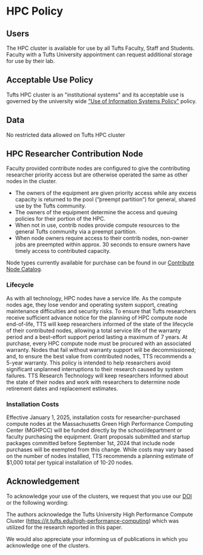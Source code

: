 # HPC Policy

## Users

The HPC cluster is available for use by all Tufts Faculty, Staff and Students.
Faculty with a Tufts University appointment can request additional storage for use by their lab.

## Acceptable Use Policy

Tufts HPC cluster is an "institutional systems" and its acceptable use is governed by the university wide ["Use of Information Systems Policy"](https://it.tufts.edu/sites/default/files/uploaded-files/2018-09/use-institutional_systems_2018-06-18_0.pdf) policy.

## Data

No restricted data allowed on Tufts HPC cluster

## HPC Researcher Contribution Node

Faculty provided contribute nodes are configured to give the contributing researcher priority access but are otherwise
operated the same as other nodes in the cluster.

- The owners of the equipment are given priority access while any excess capacity is returned to the pool (“preempt partition”) for general, shared use by the Tufts community.
- The owners of the equipment determine the access and queuing policies for their portion of the HPC.
- When not in use, contrib nodes provide compute resources to the general Tufts community via a preempt partition.
- When node owners require access to their contrib nodes, non-owner jobs are preempted within approx. 30 seconds to ensure owners have timely access to contributed capacity.

Node types currently available for purchase can be found in our [Contribute Node Catalog](contribute-nodes.md).

### Lifecycle

As with all technology, HPC nodes have a service life. As the compute nodes age, they lose vendor and operating system support, creating maintenance difficulties and security risks. To ensure that Tufts researchers receive sufficient advance notice for the planning of HPC compute node end-of-life, TTS will keep researchers informed of the state of the lifecycle of their contributed nodes, allowing a total service life of the warranty period and a best-effort support period lasting a maximum of 7 years. At purchase, every HPC compute node must be procured with an associated warranty. Nodes that fail without warranty support will be decommissioned; and, to ensure the best value from contributed nodes, TTS recommends a 5-year warranty. This policy is intended to help researchers avoid significant unplanned interruptions to their research caused by system failures. TTS Research Technology will keep researchers informed about the state of their nodes and work with researchers to determine node retirement dates and replacement estimates.

### Installation Costs

Effective January 1, 2025, installation costs for researcher-purchased compute nodes at the Massachusetts Green High Performance Computing Center (MGHPCC) will be funded directly by the school/department or faculty purchasing the equipment. Grant proposals submitted and startup packages committed before September 1st, 2024 that include node purchases will be exempted from this change. While costs may vary based on the number of nodes installed, TTS recommends a planning estimate of \$1,000 total per typical installation of 10-20 nodes.

## Acknowledgement

To acknowledge your use of the clusters, we request that you use our [DOI](http://dx.doi.org/10.25833/235d-b074) or the following wording:

The authors acknowledge the Tufts University High Performance Compute Cluster (https://it.tufts.edu/high-performance-computing) which was utilized for the research reported in this paper.

We would also appreciate your informing us of publications in which you acknowledge one of the clusters.
